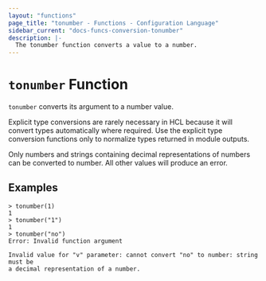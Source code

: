 ```yaml
---
layout: "functions"
page_title: "tonumber - Functions - Configuration Language"
sidebar_current: "docs-funcs-conversion-tonumber"
description: |-
  The tonumber function converts a value to a number.
---
```


# `tonumber` Function

`tonumber` converts its argument to a number value.

Explicit type conversions are rarely necessary in HCL because it will
convert types automatically where required. Use the explicit type conversion
functions only to normalize types returned in module outputs.

Only numbers and strings containing decimal representations of numbers can be
converted to number. All other values will produce an error.

## Examples

```
> tonumber(1)
1
> tonumber("1")
1
> tonumber("no")
Error: Invalid function argument

Invalid value for "v" parameter: cannot convert "no" to number: string must be
a decimal representation of a number.
```
